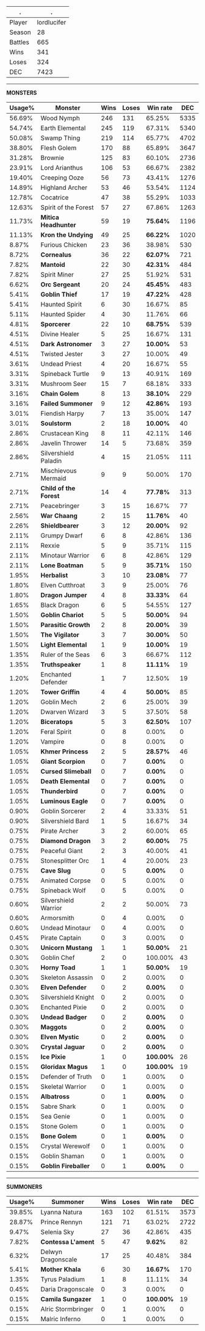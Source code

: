 .|.
|-|-
Player|lordlucifer
Season|28
Battles|665
Wins|341
Loses|324
DEC|7423

---
**MONSTERS**

Usage%|Monster|Wins|Loses|Win rate|DEC|
-|-|-|-|-|-|
56.69%|Wood Nymph|246|131|65.25%|5335|
54.74%|Earth Elemental|245|119|67.31%|5340|
50.08%|Swamp Thing|219|114|65.77%|4702|
38.80%|Flesh Golem|170|88|65.89%|3647|
31.28%|Brownie|125|83|60.10%|2736|
23.91%|Lord Arianthus|106|53|66.67%|2382|
19.40%|Creeping Ooze|56|73|43.41%|1276|
14.89%|Highland Archer|53|46|53.54%|1124|
12.78%|Cocatrice|47|38|55.29%|1033|
12.63%|Spirit of the Forest|57|27|67.86%|1263|
11.73%|**Mitica Headhunter**|59|19|**75.64%**|1196|
11.13%|**Kron the Undying**|49|25|**66.22%**|1020|
8.87%|Furious Chicken|23|36|38.98%|530|
8.72%|**Cornealus**|36|22|**62.07%**|721|
7.82%|**Mantoid**|22|30|**42.31%**|484|
7.82%|Spirit Miner|27|25|51.92%|531|
6.62%|**Orc Sergeant**|20|24|**45.45%**|483|
5.41%|**Goblin Thief**|17|19|**47.22%**|428|
5.41%|Haunted Spirit|6|30|16.67%|85|
5.11%|Haunted Spider|4|30|11.76%|66|
4.81%|**Sporcerer**|22|10|**68.75%**|539|
4.51%|Divine Healer|5|25|16.67%|131|
4.51%|**Dark Astronomer**|3|27|**10.00%**|53|
4.51%|Twisted Jester|3|27|10.00%|49|
3.61%|Undead Priest|4|20|16.67%|55|
3.31%|Spineback Turtle|9|13|40.91%|169|
3.31%|Mushroom Seer|15|7|68.18%|333|
3.16%|**Chain Golem**|8|13|**38.10%**|229|
3.16%|**Failed Summoner**|9|12|**42.86%**|193|
3.01%|Fiendish Harpy|7|13|35.00%|147|
3.01%|**Soulstorm**|2|18|**10.00%**|40|
2.86%|Crustacean King|8|11|42.11%|146|
2.86%|Javelin Thrower|14|5|73.68%|359|
2.86%|Silvershield Paladin|4|15|21.05%|111|
2.71%|Mischievous Mermaid|9|9|50.00%|170|
2.71%|**Child of the Forest**|14|4|**77.78%**|313|
2.71%|Peacebringer|3|15|16.67%|77|
2.56%|**War Chaang**|2|15|**11.76%**|40|
2.26%|**Shieldbearer**|3|12|**20.00%**|92|
2.11%|Grumpy Dwarf|6|8|42.86%|136|
2.11%|Rexxie|5|9|35.71%|115|
2.11%|Minotaur Warrior|6|8|42.86%|129|
2.11%|**Lone Boatman**|5|9|**35.71%**|150|
1.95%|**Herbalist**|3|10|**23.08%**|77|
1.80%|Elven Cutthroat|3|9|25.00%|76|
1.80%|**Dragon Jumper**|4|8|**33.33%**|64|
1.65%|Black Dragon|6|5|54.55%|127|
1.50%|**Goblin Chariot**|5|5|**50.00%**|94|
1.50%|**Parasitic Growth**|2|8|**20.00%**|39|
1.50%|**The Vigilator**|3|7|**30.00%**|50|
1.50%|**Light Elemental**|1|9|**10.00%**|19|
1.35%|Ruler of the Seas|6|3|66.67%|112|
1.35%|**Truthspeaker**|1|8|**11.11%**|19|
1.20%|Enchanted Defender|1|7|12.50%|19|
1.20%|**Tower Griffin**|4|4|**50.00%**|85|
1.20%|Goblin Mech|2|6|25.00%|39|
1.20%|Dwarven Wizard|3|5|37.50%|58|
1.20%|**Biceratops**|5|3|**62.50%**|107|
1.20%|Feral Spirit|0|8|0.00%|0|
1.20%|Vampire|0|8|0.00%|0|
1.05%|**Khmer Princess**|2|5|**28.57%**|46|
1.05%|**Giant Scorpion**|0|7|**0.00%**|0|
1.05%|**Cursed Slimeball**|0|7|**0.00%**|0|
1.05%|**Death Elemental**|0|7|**0.00%**|0|
1.05%|**Thunderbird**|0|7|**0.00%**|0|
1.05%|**Luminous Eagle**|0|7|**0.00%**|0|
0.90%|Goblin Sorcerer|2|4|33.33%|51|
0.90%|Silvershield Bard|1|5|16.67%|34|
0.75%|Pirate Archer|3|2|60.00%|65|
0.75%|**Diamond Dragon**|3|2|**60.00%**|75|
0.75%|Peaceful Giant|2|3|40.00%|41|
0.75%|Stonesplitter Orc|1|4|20.00%|23|
0.75%|**Cave Slug**|0|5|**0.00%**|0|
0.75%|Animated Corpse|0|5|0.00%|0|
0.75%|Spineback Wolf|0|5|0.00%|0|
0.60%|Silvershield Warrior|2|2|50.00%|73|
0.60%|Armorsmith|0|4|0.00%|0|
0.60%|Undead Minotaur|0|4|0.00%|0|
0.45%|Pirate Captain|0|3|0.00%|0|
0.30%|**Unicorn Mustang**|1|1|**50.00%**|21|
0.30%|Goblin Chef|2|0|100.00%|43|
0.30%|**Horny Toad**|1|1|**50.00%**|19|
0.30%|Skeleton Assassin|0|2|0.00%|0|
0.30%|**Elven Defender**|0|2|**0.00%**|0|
0.30%|Silvershield Knight|0|2|0.00%|0|
0.30%|Enchanted Pixie|0|2|0.00%|0|
0.30%|**Undead Badger**|0|2|**0.00%**|0|
0.30%|**Maggots**|0|2|**0.00%**|0|
0.30%|**Elven Mystic**|0|2|**0.00%**|0|
0.30%|**Crystal Jaguar**|0|2|**0.00%**|0|
0.15%|**Ice Pixie**|1|0|**100.00%**|26|
0.15%|**Gloridax Magus**|1|0|**100.00%**|19|
0.15%|Defender of Truth|0|1|0.00%|0|
0.15%|Skeletal Warrior|0|1|0.00%|0|
0.15%|**Albatross**|0|1|**0.00%**|0|
0.15%|Sabre Shark|0|1|0.00%|0|
0.15%|Sea Genie|0|1|0.00%|0|
0.15%|Stone Golem|0|1|0.00%|0|
0.15%|**Bone Golem**|0|1|**0.00%**|0|
0.15%|Crystal Werewolf|0|1|0.00%|0|
0.15%|Goblin Shaman|0|1|0.00%|0|
0.15%|**Goblin Fireballer**|0|1|**0.00%**|0|

---
**SUMMONERS**

Usage%|Summoner|Wins|Loses|Win rate|DEC|
-|-|-|-|-|-|
39.85%|Lyanna Natura|163|102|61.51%|3573|
28.87%|Prince Rennyn|121|71|63.02%|2722|
9.47%|Selenia Sky|27|36|42.86%|435|
7.82%|**Contessa L'ament**|5|47|**9.62%**|82|
6.32%|Delwyn Dragonscale|17|25|40.48%|384|
5.41%|**Mother Khala**|6|30|**16.67%**|170|
1.35%|Tyrus Paladium|1|8|11.11%|34|
0.45%|Daria Dragonscale|0|3|0.00%|0|
0.15%|**Camila Sungazer**|1|0|**100.00%**|19|
0.15%|Alric Stormbringer|0|1|0.00%|0|
0.15%|Malric Inferno|0|1|0.00%|0|
